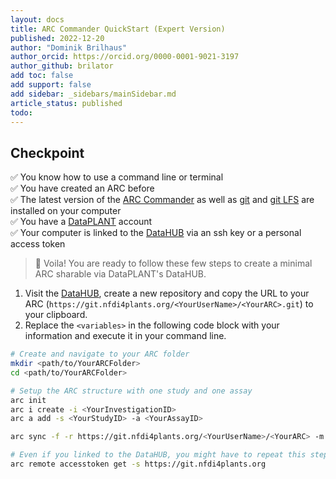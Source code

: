 ```yaml
---
layout: docs
title: ARC Commander QuickStart (Expert Version)
published: 2022-12-20
author: "Dominik Brilhaus"
author_orcid: https://orcid.org/0000-0001-9021-3197
author_github: brilator
add toc: false
add support: false
add sidebar: _sidebars/mainSidebar.md
article_status: published
todo:
---
```


## Checkpoint

:white_check_mark: You know how to use a command line or terminal  
:white_check_mark: You have created an ARC before  
:white_check_mark: The latest version of the [ARC Commander](https://github.com/nfdi4plants/arcCommander/releases) as well as [git](https://git-scm.com/downloads) and [git LFS](https://git-lfs.github.com/) are installed on your computer  
:white_check_mark: You have a [DataPLANT](https://register.nfdi4plants.org) account  
:white_check_mark: Your computer is linked to the [DataHUB](https://git.nfdi4plants.org) via an ssh key or a personal access token  

> :rocket: Voila! You are ready to follow these few steps to create a minimal ARC sharable via DataPLANT's DataHUB.

1. Visit the [DataHUB](https://git.nfdi4plants.org), create a new repository and copy the URL to your ARC (`https://git.nfdi4plants.org/<YourUserName>/<YourARC>.git`) to your clipboard.
2. Replace the `<variables>` in the following code block with your information and execute it in your command line.

```bash
# Create and navigate to your ARC folder
mkdir <path/to/YourARCFolder>
cd <path/to/YourARCFolder>

# Setup the ARC structure with one study and one assay
arc init
arc i create -i <YourInvestigationID>
arc a add -s <YourStudyID> -a <YourAssayID>

arc sync -f -r https://git.nfdi4plants.org/<YourUserName>/<YourARC> -m "initialize ARC structure"
```

```bash
# Even if you linked to the DataHUB, you might have to repeat this step before syncing
arc remote accesstoken get -s https://git.nfdi4plants.org
```

